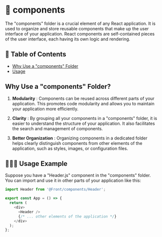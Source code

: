 # 📁 components

The "components" folder is a crucial element of any React application. It is used to organize and store reusable components that make up the user interface of your application. React components are self-contained pieces of the user interface, each having its own logic and rendering.

## 📑 Table of Contents

- [Why Use a "components" Folder](#folder-organization)
- [Usage](#usage)

## <span id="folder-organization">Why Use a "components" Folder?</span>

1. **Modularity** : Components can be reused across different parts of your application. This promotes code modularity and allows you to maintain your application more efficiently.

2. **Clarity** : By grouping all your components in a "components" folder, it is easier to understand the structure of your application. It also facilitates the search and management of components.

3. **Better Organization** : Organizing components in a dedicated folder helps clearly distinguish components from other elements of the application, such as styles, images, or configuration files.

## <span id="usage">🧑🏻‍💻 Usage Example </span>

Suppose you have a "Header.js" component in the "components" folder. You can import and use it in other parts of your application like this:

```javascript
import Header from '@Front/components/Header';

export const App = () => {
  return (
    <div>
      <Header />
      {/* ... other elements of the application */}
    </div>
  );
};
```

